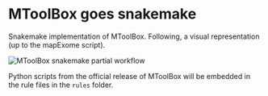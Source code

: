 # MToolBox goes snakemake

Snakemake implementation of MToolBox. Following, a visual representation (up to the mapExome script).

![MToolBox snakemake partial workflow](https://raw.githubusercontent.com/mitoNGS/MToolBox/MToolBox_snakemake/MToolBox/MToolBox_snakemake.svg)

Python scripts from the official release of MToolBox will be embedded in the rule files in the `rules` folder.  
